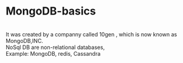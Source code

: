# MongoDB-basics
<br>
It was created by a companny called 10gen , which is now known as MongoDB,INC. 
<br>
NoSql DB are non-relational databases,
<br>
Example: MongoDB, redis, Cassandra
